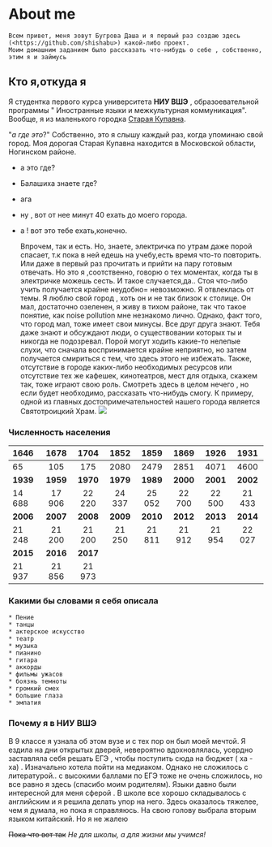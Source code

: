 # About me

    Всем привет, меня зовут Бугрова Даша и я первый раз создаю здесь (<https://github.com/shishabu>) какой-либо проект. 
    Моим домашним заданием было рассказать что-нибудь о себе , собственно, этим я и займусь

## Кто я,откуда я 

Я студентка первого курса университета **НИУ ВШЭ** , образоевательной программы " Иностранные языки и межкультурная коммуникация". Вообще, я из маленького городка [Старая Купавна](https://ru.wikipedia.org/wiki/%D0%A1%D1%82%D0%B0%D1%80%D0%B0%D1%8F_%D0%9A%D1%83%D0%BF%D0%B0%D0%B2%D0%BD%D0%B0).

"*а где это*?"
Собственно, это я слышу каждый раз, когда упоминаю свой город. Моя дорогая Старая Купавна находится в Московской области, Ногинском районе. 
- а это где? 
- Балашиха знаете где? 
- ага
- ну , вот от нее минут 40 ехать до моего города. 
- а ! вот это тебе ехать,конечно. 

    Впрочем, так и есть. Но, знаете, электричка по утрам даже порой спасает, т.к пока в ней едешь на учебу,есть время что-то повторить. Или даже в первый раз прочитать и прийти на пару готовым отвечать. Но это я ,соотственно, говорю о тех моментах, когда ты в электричке можешь сесть. И такое случается,да.. Стоя что-либо учить получается крайне неудобно= невозможно. Я отвлеклась от темы. 
Я люблю свой город , хоть он и не так близок к столице. Он мал, достаточно озеленен, я живу в тихом районе, так что такое понятие, как noise pollution мне незнакомо лично. Однако, факт того, что город мал, тоже имеет свои минусы. Все друг друга знают. Тебя даже знают и обсуждают люди, о существовании которых ты и никогда не подозревал. Порой могут ходить какие-то нелепые слухи, что сначала воспринимается крайне неприятно, но затем получается смириться с тем, что здесь этого не избежать. Также, отсутствие в городе каких-либо необходимых ресурсов или отсутствие тех же кафешек, кинотеатров, мест для отдыха, скажем так, тоже играют свою роль. Смотреть здесь в целом нечего , но если будет необходимо, рассказать что-нибудь смогу. К примеру, одной из главных достопримечательностей нашего города является Святотроицкий Храм. 
![](https://upload.wikimedia.org/wikipedia/commons/c/c9/Oldkupavna-church.jpg)

### Численность населения 
1646|1678|1704|1852|1859|1869|1926|1931
:---|:---:|:---:|:---:|:---:|:---:|:---:|:---:
65  | 105| 175  |2080 | 2479| 2851| 4071| 4600
**1939**|**1959**|**1970**|**1979**|**1989**|**2000**|**2001**|**2002**
14 688 |17 906|22 220|24 337|25 052| 22 700| 22 500| 21 433
**2006**|**2007**|**2008**|**2009**|**2010**|**2012**|**2013**|**2014**
21 248| 21 200| 21 200| 21 250| 21 811| 21 912| 21 954| 22 027
**2015**|**2016**|**2017**
21 937|21 856| 21 973

### Какими бы словами я себя описала 

    * Пение
    * танцы
    * актерское искусство
    * театр
    * музыка 
    * пианино
    * гитара
    * аккорды
    * фильмы ужасов 
    * боязнь темноты
    * громкий смех 
    * большие глаза 
    * эмпатия 

### Почему  я в НИУ ВШЭ  

В 9 классе я узнала об этом вузе и с тех пор он был моей мечтой. Я ездила на дни открытых дверей, невероятно вдохновлялась, усердно заставляла себя решать ЕГЭ , чтобы поступить сюда на бюджет ( ха - ха) . Изначально хотела пойти на медиаком. Однако не сложилось с литературой.. с высокими баллами по ЕГЭ тоже не очень сложилось, но все равно я здесь (спасибо моим родителям). 
Языки давно были интересной для меня сферой . В школе все хорошо складывалось с английским и я решила делать упор на него. 
Здесь оказалось тяжелее, чем я думала, но пока я справляюсь. На свою голову выбрала вторым языком китайский. Но я не жалею 

~~Пока что вот так~~ *Не для школы, а для жизни мы учимся!*


